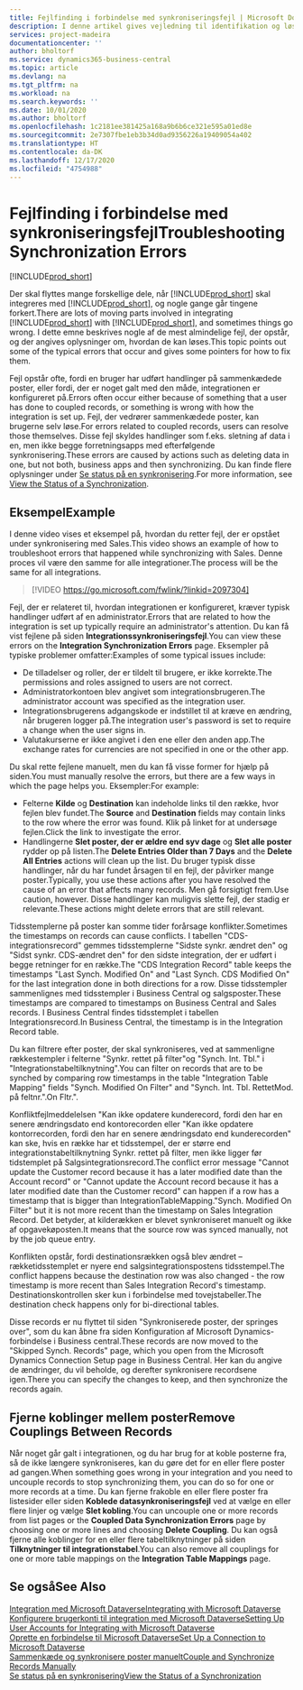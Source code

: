 ```yaml
---
title: Fejlfinding i forbindelse med synkroniseringsfejl | Microsoft Docs
description: I denne artikel gives vejledning til identifikation og løsning af synkroniseringsfejl.
services: project-madeira
documentationcenter: ''
author: bholtorf
ms.service: dynamics365-business-central
ms.topic: article
ms.devlang: na
ms.tgt_pltfrm: na
ms.workload: na
ms.search.keywords: ''
ms.date: 10/01/2020
ms.author: bholtorf
ms.openlocfilehash: 1c2181ee381425a168a9b6b6ce321e595a01ed8e
ms.sourcegitcommit: 2e7307fbe1eb3b34d0ad9356226a19409054a402
ms.translationtype: HT
ms.contentlocale: da-DK
ms.lasthandoff: 12/17/2020
ms.locfileid: "4754988"
---
```

# <a name="troubleshooting-synchronization-errors"></a><span data-ttu-id="815d7-103">Fejlfinding i forbindelse med synkroniseringsfejl</span><span class="sxs-lookup"><span data-stu-id="815d7-103">Troubleshooting Synchronization Errors</span></span>
[!INCLUDE[prod_short](includes/cc_data_platform_banner.md)]

<span data-ttu-id="815d7-104">Der skal flyttes mange forskellige dele, når [!INCLUDE[prod_short](includes/prod_short.md)] skal integreres med [!INCLUDE[prod_short](includes/cds_long_md.md)], og nogle gange går tingene forkert.</span><span class="sxs-lookup"><span data-stu-id="815d7-104">There are lots of moving parts involved in integrating [!INCLUDE[prod_short](includes/prod_short.md)] with [!INCLUDE[prod_short](includes/cds_long_md.md)], and sometimes things go wrong.</span></span> <span data-ttu-id="815d7-105">I dette emne beskrives nogle af de mest almindelige fejl, der opstår, og der angives oplysninger om, hvordan de kan løses.</span><span class="sxs-lookup"><span data-stu-id="815d7-105">This topic points out some of the typical errors that occur and gives some pointers for how to fix them.</span></span>

<span data-ttu-id="815d7-106">Fejl opstår ofte, fordi en bruger har udført handlinger på sammenkædede poster, eller fordi, der er noget galt med den måde, integrationen er konfigureret på.</span><span class="sxs-lookup"><span data-stu-id="815d7-106">Errors often occur either because of something that a user has done to coupled records, or something is wrong with how the integration is set up.</span></span> <span data-ttu-id="815d7-107">Fejl, der vedrører sammenkædede poster, kan brugerne selv løse.</span><span class="sxs-lookup"><span data-stu-id="815d7-107">For errors related to coupled records, users can resolve those themselves.</span></span> <span data-ttu-id="815d7-108">Disse fejl skyldes handlinger som f.eks. sletning af data i en, men ikke begge forretningsapps med efterfølgende synkronisering.</span><span class="sxs-lookup"><span data-stu-id="815d7-108">These errors are caused by actions such as deleting data in one, but not both, business apps and then synchronizing.</span></span> <span data-ttu-id="815d7-109">Du kan finde flere oplysninger under [Se status på en synkronisering](admin-how-to-view-synchronization-status.md).</span><span class="sxs-lookup"><span data-stu-id="815d7-109">For more information, see [View the Status of a Synchronization](admin-how-to-view-synchronization-status.md).</span></span>

## <a name="example"></a><span data-ttu-id="815d7-110">Eksempel</span><span class="sxs-lookup"><span data-stu-id="815d7-110">Example</span></span>
<span data-ttu-id="815d7-111">I denne video vises et eksempel på, hvordan du retter fejl, der er opstået under synkronisering med Sales.</span><span class="sxs-lookup"><span data-stu-id="815d7-111">This video shows an example of how to troubleshoot errors that happened while synchronizing with Sales.</span></span> <span data-ttu-id="815d7-112">Denne proces vil være den samme for alle integrationer.</span><span class="sxs-lookup"><span data-stu-id="815d7-112">The process will be the same for all integrations.</span></span> 

> [!VIDEO https://go.microsoft.com/fwlink/?linkid=2097304]

<span data-ttu-id="815d7-113">Fejl, der er relateret til, hvordan integrationen er konfigureret, kræver typisk handlinger udført af en administrator.</span><span class="sxs-lookup"><span data-stu-id="815d7-113">Errors that are related to how the integration is set up typically require an administrator's attention.</span></span> <span data-ttu-id="815d7-114">Du kan få vist fejlene på siden **Integrationssynkroniseringsfejl**.</span><span class="sxs-lookup"><span data-stu-id="815d7-114">You can view these errors on the **Integration Synchronization Errors** page.</span></span> <span data-ttu-id="815d7-115">Eksempler på typiske problemer omfatter:</span><span class="sxs-lookup"><span data-stu-id="815d7-115">Examples of some typical issues include:</span></span>  
  
* <span data-ttu-id="815d7-116">De tilladelser og roller, der er tildelt til brugere, er ikke korrekte.</span><span class="sxs-lookup"><span data-stu-id="815d7-116">The permissions and roles assigned to users are not correct.</span></span>  
* <span data-ttu-id="815d7-117">Administratorkontoen blev angivet som integrationsbrugeren.</span><span class="sxs-lookup"><span data-stu-id="815d7-117">The administrator account was specified as the integration user.</span></span>  
* <span data-ttu-id="815d7-118">Integrationsbrugerens adgangskode er indstillet til at kræve en ændring, når brugeren logger på.</span><span class="sxs-lookup"><span data-stu-id="815d7-118">The integration user's password is set to require a change when the user signs in.</span></span>  
* <span data-ttu-id="815d7-119">Valutakurserne er ikke angivet i den ene eller den anden app.</span><span class="sxs-lookup"><span data-stu-id="815d7-119">The exchange rates for currencies are not specified in one or the other app.</span></span>  
  
<span data-ttu-id="815d7-120">Du skal rette fejlene manuelt, men du kan få visse former for hjælp på siden.</span><span class="sxs-lookup"><span data-stu-id="815d7-120">You must manually resolve the errors, but there are a few ways in which the page helps you.</span></span> <span data-ttu-id="815d7-121">Eksempler:</span><span class="sxs-lookup"><span data-stu-id="815d7-121">For example:</span></span>  

* <span data-ttu-id="815d7-122">Felterne **Kilde** og **Destination** kan indeholde links til den række, hvor fejlen blev fundet.</span><span class="sxs-lookup"><span data-stu-id="815d7-122">The **Source** and **Destination** fields may contain links to the row where the error was found.</span></span> <span data-ttu-id="815d7-123">Klik på linket for at undersøge fejlen.</span><span class="sxs-lookup"><span data-stu-id="815d7-123">Click the link to investigate the error.</span></span>  
* <span data-ttu-id="815d7-124">Handlingerne **Slet poster, der er ældre end syv dage** og **Slet alle poster** rydder op på listen.</span><span class="sxs-lookup"><span data-stu-id="815d7-124">The **Delete Entries Older than 7 Days** and the **Delete All Entries** actions will clean up the list.</span></span> <span data-ttu-id="815d7-125">Du bruger typisk disse handlinger, når du har fundet årsagen til en fejl, der påvirker mange poster.</span><span class="sxs-lookup"><span data-stu-id="815d7-125">Typically, you use these actions after you have resolved the cause of an error that affects many records.</span></span> <span data-ttu-id="815d7-126">Men gå forsigtigt frem.</span><span class="sxs-lookup"><span data-stu-id="815d7-126">Use caution, however.</span></span> <span data-ttu-id="815d7-127">Disse handlinger kan muligvis slette fejl, der stadig er relevante.</span><span class="sxs-lookup"><span data-stu-id="815d7-127">These actions might delete errors that are still relevant.</span></span>

<span data-ttu-id="815d7-128">Tidsstemplerne på poster kan somme tider forårsage konflikter.</span><span class="sxs-lookup"><span data-stu-id="815d7-128">Sometimes the timestamps on records can cause conflicts.</span></span> <span data-ttu-id="815d7-129">I tabellen "CDS-integrationsrecord" gemmes tidsstemplerne "Sidste synkr. ændret den" og "Sidst synkr. CDS-ændret den" for den sidste integration, der er udført i begge retninger for en række.</span><span class="sxs-lookup"><span data-stu-id="815d7-129">The "CDS Integration Record" table keeps the timestamps "Last Synch. Modified On" and "Last Synch. CDS Modified On" for the last integration done in both directions for a row.</span></span> <span data-ttu-id="815d7-130">Disse tidsstempler sammenlignes med tidsstempler i Business Central og salgsposter.</span><span class="sxs-lookup"><span data-stu-id="815d7-130">These timestamps are compared to timestamps on Business Central and Sales records.</span></span> <span data-ttu-id="815d7-131">I Business Central findes tidsstemplet i tabellen Integrationsrecord.</span><span class="sxs-lookup"><span data-stu-id="815d7-131">In Business Central, the timestamp is in the Integration Record table.</span></span>

<span data-ttu-id="815d7-132">Du kan filtrere efter poster, der skal synkroniseres, ved at sammenligne rækkestempler i felterne "Synkr. rettet på filter"og "Synch. Int. Tbl." i "Integrationstabeltilknytning".</span><span class="sxs-lookup"><span data-stu-id="815d7-132">You can filter on records that are to be synched by comparing row timestamps in the table "Integration Table Mapping" fields "Synch. Modified On Filter" and "Synch. Int. Tbl.</span></span> <span data-ttu-id="815d7-133">Rettet</span><span class="sxs-lookup"><span data-stu-id="815d7-133">Mod.</span></span> <span data-ttu-id="815d7-134">på feltnr.".</span><span class="sxs-lookup"><span data-stu-id="815d7-134">On Fltr.".</span></span>

<span data-ttu-id="815d7-135">Konfliktfejlmeddelelsen "Kan ikke opdatere kunderecord, fordi den har en senere ændringsdato end kontorecorden eller "Kan ikke opdatere kontorrecorden, fordi den har en senere ændringsdato end kunderecorden" kan ske, hvis en række har et tidsstempel, der er større end integrationstabeltilknytning Synkr. rettet på filter, men ikke ligger før tidstemplet på Salgsintegrationsrecord.</span><span class="sxs-lookup"><span data-stu-id="815d7-135">The conflict error message "Cannot update the Customer record because it has a later modified date than the Account record" or "Cannot update the Account record because it has a later modified date than the Customer record" can happen if a row has a timestamp that is bigger than IntegrationTableMapping."Synch. Modified On Filter" but it is not more recent than the timestamp on Sales Integration Record.</span></span> <span data-ttu-id="815d7-136">Det betyder, at kilderækken er blevet synkroniseret manuelt og ikke af opgavekøposten.</span><span class="sxs-lookup"><span data-stu-id="815d7-136">It means that the source row was synced manually, not by the job queue entry.</span></span> 

<span data-ttu-id="815d7-137">Konflikten opstår, fordi destinationsrækken også blev ændret – rækketidsstemplet er nyere end salgsintegrationspostens tidsstempel.</span><span class="sxs-lookup"><span data-stu-id="815d7-137">The conflict happens because the destination row was also changed  - the row timestamp is more recent than Sales Integration Record's timestamp.</span></span> <span data-ttu-id="815d7-138">Destinationskontrollen sker kun i forbindelse med tovejstabeller.</span><span class="sxs-lookup"><span data-stu-id="815d7-138">The destination check happens only for bi-directional tables.</span></span> 

<span data-ttu-id="815d7-139">Disse records er nu flyttet til siden "Synkroniserede poster, der springes over", som du kan åbne fra siden Konfiguration af Microsoft Dynamics-forbindelse i Business central.</span><span class="sxs-lookup"><span data-stu-id="815d7-139">These records are now moved to the "Skipped Synch. Records" page, which you open from the Microsoft Dynamics Connection Setup page in Business Central.</span></span> <span data-ttu-id="815d7-140">Her kan du angive de ændringer, du vil beholde, og derefter synkronisere recordsene igen.</span><span class="sxs-lookup"><span data-stu-id="815d7-140">There you can specify the changes to keep, and then synchronize the records again.</span></span>

## <a name="remove-couplings-between-records"></a><span data-ttu-id="815d7-141">Fjerne koblinger mellem poster</span><span class="sxs-lookup"><span data-stu-id="815d7-141">Remove Couplings Between Records</span></span>
<span data-ttu-id="815d7-142">Når noget går galt i integrationen, og du har brug for at koble posterne fra, så de ikke længere synkroniseres, kan du gøre det for en eller flere poster ad gangen.</span><span class="sxs-lookup"><span data-stu-id="815d7-142">When something goes wrong in your integration and you need to uncouple records to stop synchronizing them, you can do so for one or more records at a time.</span></span> <span data-ttu-id="815d7-143">Du kan fjerne frakoble en eller flere poster fra listesider eller siden **Koblede datasynkroniseringsfejl** ved at vælge en eller flere linjer og vælge **Slet kobling**.</span><span class="sxs-lookup"><span data-stu-id="815d7-143">You can uncouple one or more records from list pages or the **Coupled Data Synchronization Errors** page by choosing one or more lines and choosing **Delete Coupling**.</span></span> <span data-ttu-id="815d7-144">Du kan også fjerne alle koblinger for en eller flere tabeltilknytninger på siden **Tilknytninger til integrationstabel**.</span><span class="sxs-lookup"><span data-stu-id="815d7-144">You can also remove all couplings for one or more table mappings on the **Integration Table Mappings** page.</span></span> 

## <a name="see-also"></a><span data-ttu-id="815d7-145">Se også</span><span class="sxs-lookup"><span data-stu-id="815d7-145">See Also</span></span>
[<span data-ttu-id="815d7-146">Integration med Microsoft Dataverse</span><span class="sxs-lookup"><span data-stu-id="815d7-146">Integrating with Microsoft Dataverse</span></span>](admin-prepare-dynamics-365-for-sales-for-integration.md)  
[<span data-ttu-id="815d7-147">Konfigurere brugerkonti til integration med Microsoft Dataverse</span><span class="sxs-lookup"><span data-stu-id="815d7-147">Setting Up User Accounts for Integrating with Microsoft Dataverse</span></span>](admin-setting-up-integration-with-dynamics-sales.md)  
[<span data-ttu-id="815d7-148">Oprette en forbindelse til Microsoft Dataverse</span><span class="sxs-lookup"><span data-stu-id="815d7-148">Set Up a Connection to Microsoft Dataverse</span></span>](admin-how-to-set-up-a-dynamics-crm-connection.md)  
[<span data-ttu-id="815d7-149">Sammenkæde og synkronisere poster manuelt</span><span class="sxs-lookup"><span data-stu-id="815d7-149">Couple and Synchronize Records Manually</span></span>](admin-how-to-couple-and-synchronize-records-manually.md)  
[<span data-ttu-id="815d7-150">Se status på en synkronisering</span><span class="sxs-lookup"><span data-stu-id="815d7-150">View the Status of a Synchronization</span></span>](admin-how-to-view-synchronization-status.md)  
